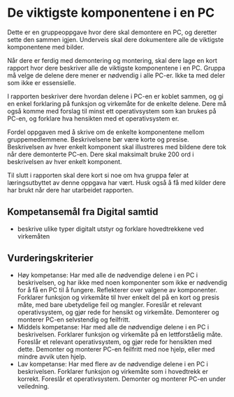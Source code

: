 De viktigste komponentene i en PC
=================================
Dette er en gruppeoppgave hvor dere skal demontere en PC, og deretter sette den sammen igjen. Underveis skal dere dokumentere alle de viktigste komponentene med bilder.

Når dere er ferdig med demontering og montering, skal dere lage en kort rapport hvor dere beskriver alle de viktigste komponentene i en PC. Gruppa må velge de delene dere mener er nødvendig i alle PC-er. Ikke ta med deler som ikke er essensielle.

I rapporten beskriver dere hvordan delene i PC-en er koblet sammen, og gi en enkel forklaring på funksjon og virkemåte for de enkelte delene. Dere må også komme med forslag til minst ett operativsystem som kan brukes på PC-en, og forklare hva hensikten med et operativsystem er.

Fordel oppgaven med å skrive om de enkelte komponentene mellom gruppemedlemmene. Beskrivelsene bør være korte og presise. Beskrivelsen av hver enkelt komponent skal illustreres med bildene dere tok når dere demonterte PC-en. Dere skal maksimalt bruke 200 ord i beskrivelsen av hver enkelt komponent.

Til slutt i rapporten skal dere kort si noe om hva gruppa føler at læringsutbyttet av denne oppgava har vært. Husk også å få med kilder dere har brukt når dere har utarbeidet rapporten.

Kompetansemål fra Digital samtid
--------------------------------
* beskrive ulike typer digitalt utstyr og forklare hovedtrekkene ved virkemåten

Vurderingskriterier
-------------------
* Høy kompetanse: Har med alle de nødvendige delene i en PC i beskrivelsen, og har ikke med noen komponenter som ikke er nødvendig for å få en PC til å fungere. Reflekterer over valgene av komponenter. Forklarer funksjon og virkemåte til hver enkelt del på en kort og presis måte, med bare ubetydelige feil og mangler. Foreslår et relevant operativsystem, og gjør rede for hensikt og virkemåte. Demonterer og monterer PC-en selvstendig og feilfritt.
* Middels kompetanse:  Har med alle de nødvendige delene i en PC i beskrivelsen. Forklarer funksjon og virkemåte på en lettforståelig måte. Foreslår et relevant operativsystem, og gjør rede for hensikten med dette. Demonter og monterer PC-en feilfritt med noe hjelp, eller med mindre avvik uten hjelp.
* Lav kompetanse: Har med flere av de nødvendige delene i en PC i beskrivelsen. Forklarer funksjon og virkemåte som i hovedtrekk er korrekt. Foreslår et operativsystem. Demonter og monterer PC-en under veiledning.
